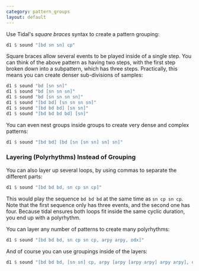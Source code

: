 ```yaml
---
category: pattern_groups
layout: default
---
```


Use Tidal's _square braces_ syntax to create a pattern grouping:

~~~haskell
d1 $ sound "[bd sn sn] cp"
~~~

Square braces allow several events to be played inside of a single
step. You can think of the above pattern as having two steps, with the
first step broken down into a subpattern, which has three
steps. Practically, this means you can create denser sub-divisions of
samples:

~~~haskell
d1 $ sound "bd [sn sn]"
d1 $ sound "bd [sn sn sn]"
d1 $ sound "bd [sn sn sn sn]"
d1 $ sound "[bd bd] [sn sn sn sn]"
d1 $ sound "[bd bd bd] [sn sn]"
d1 $ sound "[bd bd bd bd] [sn]"
~~~

You can even nest groups inside groups to create very dense and complex
patterns:

~~~haskell
d1 $ sound "[bd bd] [bd [sn [sn sn] sn] sn]"
~~~

### Layering (Polyrhythms) Instead of Grouping

You can also layer up several loops, by using commas to separate the
different parts:

~~~haskell
d1 $ sound "[bd bd bd, sn cp sn cp]"
~~~

This would play the sequence `bd bd bd` at the same time as `sn cp sn
cp`.  Note that the first sequence only has three events, and the
second one has four.  Because tidal ensures both loops fit inside the
same cyclic duration, you end up with a polyrhythm.

You can layer any number of patterns to create many polyrhythms:

~~~haskell
d1 $ sound "[bd bd bd, sn cp sn cp, arpy arpy, odx]"
~~~

And of course you can use groupings inside of the layers:

~~~haskell
d1 $ sound "[bd bd bd, [sn sn] cp, arpy [arpy [arpy arpy] arpy arpy], odx]"
~~~

